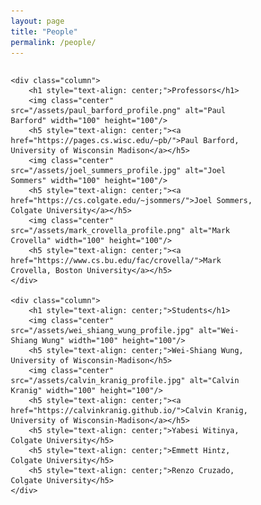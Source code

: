 ```yaml
---
layout: page
title: "People"
permalink: /people/
---
```


<style>
* {
  box-sizing: border-box;
}

.row {
  display: flex;
}

/* Create two equal columns that sits next to each other */
.column {
  flex: 100%;
  padding: 10px;
}

.center {
  display: block;
  margin-left: auto;
  margin-right: auto;
}

</style>

<div class="row">

    <div class="column">
        <h1 style="text-align: center;">Professors</h1>
        <img class="center" src="/assets/paul_barford_profile.png" alt="Paul Barford" width="100" height="100"/>
        <h5 style="text-align: center;"><a href="https://pages.cs.wisc.edu/~pb/">Paul Barford, University of Wisconsin Madison</a></h5>
        <img class="center" src="/assets/joel_summers_profile.jpg" alt="Joel Sommers" width="100" height="100"/>
        <h5 style="text-align: center;"><a href="https://cs.colgate.edu/~jsommers/">Joel Sommers, Colgate University</a></h5>
        <img class="center" src="/assets/mark_crovella_profile.png" alt="Mark Crovella" width="100" height="100"/>
        <h5 style="text-align: center;"><a href="https://www.cs.bu.edu/fac/crovella/">Mark Crovella, Boston University</a></h5>
    </div>

    <div class="column">
        <h1 style="text-align: center;">Students</h1>
        <img class="center" src="/assets/wei_shiang_wung_profile.jpg" alt="Wei-Shiang Wung" width="100" height="100"/>
        <h5 style="text-align: center;">Wei-Shiang Wung, University of Wisconsin-Madison</h5>
        <img class="center" src="/assets/calvin_kranig_profile.jpg" alt="Calvin Kranig" width="100" height="100"/>
        <h5 style="text-align: center;"><a href="https://calvinkranig.github.io/">Calvin Kranig, University of Wisconsin-Madison</a></h5>
        <h5 style="text-align: center;">Yabesi Witinya, Colgate University</h5>
        <h5 style="text-align: center;">Emmett Hintz, Colgate University</h5>
        <h5 style="text-align: center;">Renzo Cruzado, Colgate University</h5>
    </div>
    

</div>
